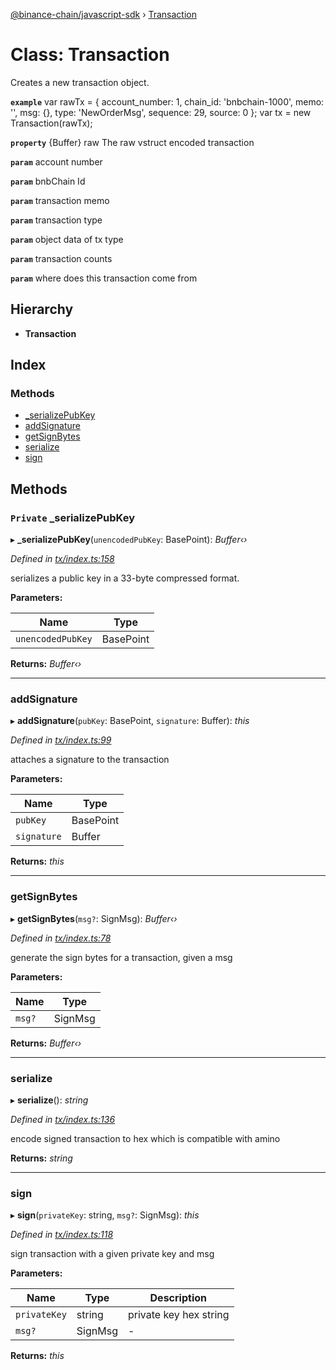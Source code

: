 [@binance-chain/javascript-sdk](../README.md) › [Transaction](transaction.md)

# Class: Transaction

Creates a new transaction object.

**`example`** 
var rawTx = {
  account_number: 1,
  chain_id: 'bnbchain-1000',
  memo: '',
  msg: {},
  type: 'NewOrderMsg',
  sequence: 29,
  source: 0
};
var tx = new Transaction(rawTx);

**`property`** {Buffer} raw The raw vstruct encoded transaction

**`param`** account number

**`param`** bnbChain Id

**`param`** transaction memo

**`param`** transaction type

**`param`** object data of tx type

**`param`** transaction counts

**`param`** where does this transaction come from

## Hierarchy

* **Transaction**

## Index

### Methods

* [_serializePubKey](transaction.md#private-_serializepubkey)
* [addSignature](transaction.md#addsignature)
* [getSignBytes](transaction.md#getsignbytes)
* [serialize](transaction.md#serialize)
* [sign](transaction.md#sign)

## Methods

### `Private` _serializePubKey

▸ **_serializePubKey**(`unencodedPubKey`: BasePoint): *Buffer‹›*

*Defined in [tx/index.ts:158](https://github.com/binance-chain/javascript-sdk/blob/da1c1f0/src/tx/index.ts#L158)*

serializes a public key in a 33-byte compressed format.

**Parameters:**

Name | Type |
------ | ------ |
`unencodedPubKey` | BasePoint |

**Returns:** *Buffer‹›*

___

###  addSignature

▸ **addSignature**(`pubKey`: BasePoint, `signature`: Buffer): *this*

*Defined in [tx/index.ts:99](https://github.com/binance-chain/javascript-sdk/blob/da1c1f0/src/tx/index.ts#L99)*

attaches a signature to the transaction

**Parameters:**

Name | Type |
------ | ------ |
`pubKey` | BasePoint |
`signature` | Buffer |

**Returns:** *this*

___

###  getSignBytes

▸ **getSignBytes**(`msg?`: SignMsg): *Buffer‹›*

*Defined in [tx/index.ts:78](https://github.com/binance-chain/javascript-sdk/blob/da1c1f0/src/tx/index.ts#L78)*

generate the sign bytes for a transaction, given a msg

**Parameters:**

Name | Type |
------ | ------ |
`msg?` | SignMsg |

**Returns:** *Buffer‹›*

___

###  serialize

▸ **serialize**(): *string*

*Defined in [tx/index.ts:136](https://github.com/binance-chain/javascript-sdk/blob/da1c1f0/src/tx/index.ts#L136)*

encode signed transaction to hex which is compatible with amino

**Returns:** *string*

___

###  sign

▸ **sign**(`privateKey`: string, `msg?`: SignMsg): *this*

*Defined in [tx/index.ts:118](https://github.com/binance-chain/javascript-sdk/blob/da1c1f0/src/tx/index.ts#L118)*

sign transaction with a given private key and msg

**Parameters:**

Name | Type | Description |
------ | ------ | ------ |
`privateKey` | string | private key hex string |
`msg?` | SignMsg | - |

**Returns:** *this*
